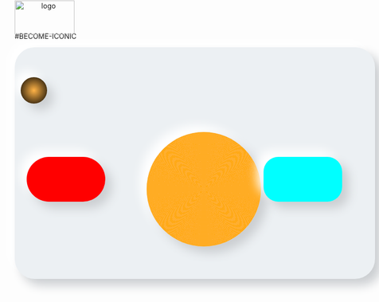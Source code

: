 #BECOME-ICONIC

<img style="justify-content: center; text-align: center; position: absolute;
            top: 1px;" title="logo" src="https://github.com/vincentlesang/vincentlesang.github.io/blob/master/logosubs.png" width="120" height="68"> 
            

<div style="width:700px; height: 400px; padding: 60px 12px 5px;
            border-radius: 40px; 
            background: #ecf0f3;
            box-shadow: 13px 13px 20px #cbced1,
            -13px -13px 20px #ffffff"
            title="showcard">
            
<div style="width:52.5px; height: 52.5px;   
            border-radius: 50%; 
            background: radial-gradient(
             #ffb347,
             black
             );
            box-shadow: 13px 13px 20px #cbced1,
            -13px -13px 20px #ffffff"
            title="r" alt="r"> 
            
<div style="display: inline-block; top: 160px; width:157.5px; height: 90px;  
            border-radius: 60px; 
            position: relative;
            left: 12px;
            background: repeating-linear-gradient(
             to bottom,
             #FF000f,
             #FF000f 0.5px,
             #FF0000 0.5px,
             #FF0000 1px
            );
            box-shadow: 13px 13px 20px #cbced1,
            -13px -13px 20px #ffffff"
            title="mark" alt="mark" > 
            
<div style="display: inline-block; top: -50px; width:230px; height: 230px;   
            border-radius: 50%; 
            position: relative;
            left: 235px;
            margin-right: 6px;
            margin-left: 6px;
            background: repeating-radial-gradient(
             circle,
             #ffb347,
             #ffb347 1px,
             orange 1px, 
             orange 2px 
             );
            box-shadow: 13px 13px 20px #cbced1,
            -13px -13px 20px #ffffff"
            title="hold" alt="hold"> 
            
 <div style="display: inline-block; top: 50px; width:157.5px; height: 90px;  
            border-radius: 30px; 
            position: relative;
            left: 235px;
            background: repeating-linear-gradient(
             to bottom,
             #c0FFFF,
             #c0FFFF 0.5px,
             #00FFFF 0.5px,
             #00FFFF 1px
            );
            box-shadow: 13px 13px 20px #cbced1,
            -13px -13px 20px #ffffff"
            title="score" alt="score"> 

</div>



